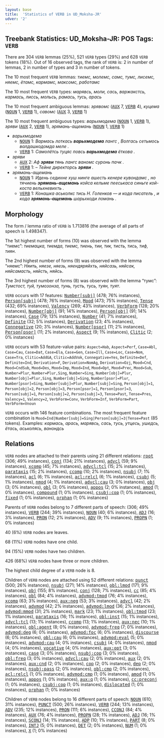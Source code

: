 ```yaml
---
layout: base
title:  'Statistics of VERB in UD_Moksha-JR'
udver: '2'
---
```


## Treebank Statistics: UD_Moksha-JR: POS Tags: `VERB`

There are 304 `VERB` lemmas (25%), 521 `VERB` types (29%) and 628 `VERB` tokens (18%).
Out of 16 observed tags, the rank of `VERB` is: 2 in number of lemmas, 2 in number of types and 3 in number of tokens.

The 10 most frequent `VERB` lemmas: <em>тиемс, молемс, самс, тумс, лисемс, няемс, ётамс, кармамс, максомс, работамс</em>

The 10 most frequent `VERB` types:  <em>марявсь, моли, сась, варжакстсь, кармась, лиссь, мольсь, рамась, тусь, арась</em>

The 10 most frequent ambiguous lemmas: <em>эрявомс</em> (<tt><a href="mdf_jr-pos-AUX.html">AUX</a></tt> 7, <tt><a href="mdf_jr-pos-VERB.html">VERB</a></tt> 4), <em>куцема</em> (<tt><a href="mdf_jr-pos-NOUN.html">NOUN</a></tt> 1, <tt><a href="mdf_jr-pos-VERB.html">VERB</a></tt> 1), <em>савомс</em> (<tt><a href="mdf_jr-pos-AUX.html">AUX</a></tt> 3, <tt><a href="mdf_jr-pos-VERB.html">VERB</a></tt> 1)

The 10 most frequent ambiguous types:  <em>варьхмодема</em> (<tt><a href="mdf_jr-pos-NOUN.html">NOUN</a></tt> 1, <tt><a href="mdf_jr-pos-VERB.html">VERB</a></tt> 1), <em>эряви</em> (<tt><a href="mdf_jr-pos-AUX.html">AUX</a></tt> 2, <tt><a href="mdf_jr-pos-VERB.html">VERB</a></tt> 1), <em>эрямань-ащемань</em> (<tt><a href="mdf_jr-pos-NOUN.html">NOUN</a></tt> 1, <tt><a href="mdf_jr-pos-VERB.html">VERB</a></tt> 1)


* <em>варьхмодема</em>
  * <tt><a href="mdf_jr-pos-NOUN.html">NOUN</a></tt> 1: <em>Вармась лоткась <b>варьхмодема</b> лангс , Волгась сетьмось валдашкодомда меле .</em>
  * <tt><a href="mdf_jr-pos-VERB.html">VERB</a></tt> 1: <em>Самолётсь туцяс повсь <b>варьхмодема</b> ёткова .</em>
* <em>эряви</em>
  * <tt><a href="mdf_jr-pos-AUX.html">AUX</a></tt> 2: <em>Аф <b>эряви</b> тянь лангс ваномс суронь пачк .</em>
  * <tt><a href="mdf_jr-pos-VERB.html">VERB</a></tt> 1: <em>– Тейне директорсь <b>эряви</b> .</em>
* <em>эрямань-ащемань</em>
  * <tt><a href="mdf_jr-pos-NOUN.html">NOUN</a></tt> 1: <em>Идень седихне хуш нинге ашесть кенере кувондамс , но тячиень <b>эрямань-ащемань</b> койса кельме пееськаса синьге кой-коста вельхневихть .</em>
  * <tt><a href="mdf_jr-pos-VERB.html">VERB</a></tt> 1: <em>Конашка аськолкс тись Н. Голенков — и кода писатель , и кода <b>эрямань-ащемань</b> шарьхкоди ломань .</em>

## Morphology

The form / lemma ratio of `VERB` is 1.713816 (the average of all parts of speech is 1.498347).

The 1st highest number of forms (10) was observed with the lemma “тиемс”: <em>тиемацка, тиемда, тиемс, тиень, тии, тик, тисть, тись, тиф, тиян</em>.

The 2nd highest number of forms (9) was observed with the lemma “няемс”: <em>Няить, няезе, няезь, няендяряйхть, няйсазь, няйсак, няйсамасть, няйсть, няйсь</em>.

The 3rd highest number of forms (8) was observed with the lemma “тумс”: <em>Тумстост, туй, тумозонза, тунь, тусть, тусь, туян, туят</em>.

`VERB` occurs with 17 features: <tt><a href="mdf_jr-feat-Number-subj.html">Number[subj]</a></tt> (478; 76% instances), <tt><a href="mdf_jr-feat-Person-subj.html">Person[subj]</a></tt> (478; 76% instances), <tt><a href="mdf_jr-feat-Mood.html">Mood</a></tt> (473; 75% instances), <tt><a href="mdf_jr-feat-Tense.html">Tense</a></tt> (432; 69% instances), <tt><a href="mdf_jr-feat-Valency.html">Valency</a></tt> (269; 43% instances), <tt><a href="mdf_jr-feat-VerbForm.html">VerbForm</a></tt> (128; 20% instances), <tt><a href="mdf_jr-feat-Number-obj.html">Number[obj]</a></tt> (91; 14% instances), <tt><a href="mdf_jr-feat-Person-obj.html">Person[obj]</a></tt> (91; 14% instances), <tt><a href="mdf_jr-feat-Case.html">Case</a></tt> (79; 13% instances), <tt><a href="mdf_jr-feat-Number.html">Number</a></tt> (41; 7% instances), <tt><a href="mdf_jr-feat-Definite.html">Definite</a></tt> (32; 5% instances), <tt><a href="mdf_jr-feat-Derivation.html">Derivation</a></tt> (23; 4% instances), <tt><a href="mdf_jr-feat-Connegative.html">Connegative</a></tt> (20; 3% instances), <tt><a href="mdf_jr-feat-Number-psor.html">Number[psor]</a></tt> (11; 2% instances), <tt><a href="mdf_jr-feat-Person-psor.html">Person[psor]</a></tt> (11; 2% instances), <tt><a href="mdf_jr-feat-Aspect.html">Aspect</a></tt> (9; 1% instances), <tt><a href="mdf_jr-feat-Clitic.html">Clitic</a></tt> (2; 0% instances)

`VERB` occurs with 53 feature-value pairs: `Aspect=Hab`, `Aspect=Perf`, `Case=Abl`, `Case=Cau`, `Case=Dat`, `Case=Ela`, `Case=Gen`, `Case=Ill`, `Case=Loc`, `Case=Nom`, `Case=Tra`, `Clitic=AddGA`, `Clitic=AddVok`, `Connegative=Yes`, `Definite=Def`, `Definite=Ind`, `Derivation=F`, `Derivation=NomAg`, `Derivation=Ozj`, `Mood=Cnd`, `Mood=CndSub`, `Mood=Des`, `Mood=Imp`, `Mood=Ind`, `Mood=Opt`, `Mood=Prec`, `Mood=Sub`, `Number=Plur`, `Number=Plur,Sing`, `Number=Sing`, `Number[obj]=Plur`, `Number[obj]=Plur,Sing`, `Number[obj]=Sing`, `Number[psor]=Plur`, `Number[psor]=Sing`, `Number[subj]=Plur`, `Number[subj]=Sing`, `Person[obj]=1`, `Person[obj]=2`, `Person[obj]=3`, `Person[psor]=1`, `Person[psor]=3`, `Person[subj]=1`, `Person[subj]=2`, `Person[subj]=3`, `Tense=Past`, `Tense=Pres`, `Valency=1`, `Valency=2`, `VerbForm=Conv`, `VerbForm=Inf`, `VerbForm=Part`, `VerbForm=Vnoun`

`VERB` occurs with 146 feature combinations.
The most frequent feature combination is `Mood=Ind|Number[subj]=Sing|Person[subj]=3|Tense=Past` (85 tokens).
Examples: <em>кармась, арась, марявсь, сась, тусь, утцесь, ушедсь, ётась, аськолясь, ванондсь</em>


## Relations

`VERB` nodes are attached to their parents using 21 different relations: <tt><a href="mdf_jr-dep-root.html">root</a></tt> (306; 49% instances), <tt><a href="mdf_jr-dep-conj.html">conj</a></tt> (134; 21% instances), <tt><a href="mdf_jr-dep-advcl.html">advcl</a></tt> (59; 9% instances), <tt><a href="mdf_jr-dep-xcomp.html">xcomp</a></tt> (45; 7% instances), <tt><a href="mdf_jr-dep-advcl-tcl.html">advcl:tcl</a></tt> (15; 2% instances), <tt><a href="mdf_jr-dep-parataxis.html">parataxis</a></tt> (15; 2% instances), <tt><a href="mdf_jr-dep-ccomp.html">ccomp</a></tt> (10; 2% instances), <tt><a href="mdf_jr-dep-nsubj.html">nsubj</a></tt> (7; 1% instances), <tt><a href="mdf_jr-dep-acl.html">acl</a></tt> (6; 1% instances), <tt><a href="mdf_jr-dep-acl-relcl.html">acl:relcl</a></tt> (6; 1% instances), <tt><a href="mdf_jr-dep-csubj.html">csubj</a></tt> (5; 1% instances), <tt><a href="mdf_jr-dep-nmod.html">nmod</a></tt> (4; 1% instances), <tt><a href="mdf_jr-dep-advcl-cau.html">advcl:cau</a></tt> (3; 0% instances), <tt><a href="mdf_jr-dep-obj.html">obj</a></tt> (3; 0% instances), <tt><a href="mdf_jr-dep-obl.html">obl</a></tt> (3; 0% instances), <tt><a href="mdf_jr-dep-appos.html">appos</a></tt> (2; 0% instances), <tt><a href="mdf_jr-dep-amod.html">amod</a></tt> (1; 0% instances), <tt><a href="mdf_jr-dep-compound.html">compound</a></tt> (1; 0% instances), <tt><a href="mdf_jr-dep-csubj-cop.html">csubj:cop</a></tt> (1; 0% instances), <tt><a href="mdf_jr-dep-fixed.html">fixed</a></tt> (1; 0% instances), <tt><a href="mdf_jr-dep-orphan.html">orphan</a></tt> (1; 0% instances)

Parents of `VERB` nodes belong to 7 different parts of speech:  (306; 49% instances), <tt><a href="mdf_jr-pos-VERB.html">VERB</a></tt> (244; 39% instances), <tt><a href="mdf_jr-pos-NOUN.html">NOUN</a></tt> (40; 6% instances), <tt><a href="mdf_jr-pos-ADJ.html">ADJ</a></tt> (16; 3% instances), <tt><a href="mdf_jr-pos-PRON.html">PRON</a></tt> (12; 2% instances), <tt><a href="mdf_jr-pos-ADV.html">ADV</a></tt> (9; 1% instances), <tt><a href="mdf_jr-pos-PROPN.html">PROPN</a></tt> (1; 0% instances)

40 (6%) `VERB` nodes are leaves.

68 (11%) `VERB` nodes have one child.

94 (15%) `VERB` nodes have two children.

426 (68%) `VERB` nodes have three or more children.

The highest child degree of a `VERB` node is 8.

Children of `VERB` nodes are attached using 52 different relations: <tt><a href="mdf_jr-dep-punct.html">punct</a></tt> (500; 26% instances), <tt><a href="mdf_jr-dep-nsubj.html">nsubj</a></tt> (271; 14% instances), <tt><a href="mdf_jr-dep-obl-lmod.html">obl:lmod</a></tt> (171; 9% instances), <tt><a href="mdf_jr-dep-obj.html">obj</a></tt> (155; 8% instances), <tt><a href="mdf_jr-dep-conj.html">conj</a></tt> (128; 7% instances), <tt><a href="mdf_jr-dep-cc.html">cc</a></tt> (85; 4% instances), <tt><a href="mdf_jr-dep-obl.html">obl</a></tt> (84; 4% instances), <tt><a href="mdf_jr-dep-advmod-tmod.html">advmod:tmod</a></tt> (76; 4% instances), <tt><a href="mdf_jr-dep-xcomp.html">xcomp</a></tt> (63; 3% instances), <tt><a href="mdf_jr-dep-aux-neg.html">aux:neg</a></tt> (53; 3% instances), <tt><a href="mdf_jr-dep-advcl.html">advcl</a></tt> (42; 2% instances), <tt><a href="mdf_jr-dep-advmod.html">advmod</a></tt> (42; 2% instances), <tt><a href="mdf_jr-dep-advmod-lmod.html">advmod:lmod</a></tt> (36; 2% instances), <tt><a href="mdf_jr-dep-advmod-mmod.html">advmod:mmod</a></tt> (31; 2% instances), <tt><a href="mdf_jr-dep-mark.html">mark</a></tt> (23; 1% instances), <tt><a href="mdf_jr-dep-obl-tmod.html">obl:tmod</a></tt> (23; 1% instances), <tt><a href="mdf_jr-dep-parataxis.html">parataxis</a></tt> (16; 1% instances), <tt><a href="mdf_jr-dep-obl-inst.html">obl:inst</a></tt> (15; 1% instances), <tt><a href="mdf_jr-dep-advcl-tcl.html">advcl:tcl</a></tt> (13; 1% instances), <tt><a href="mdf_jr-dep-ccomp.html">ccomp</a></tt> (13; 1% instances), <tt><a href="mdf_jr-dep-aux-nec.html">aux:nec</a></tt> (10; 1% instances), <tt><a href="mdf_jr-dep-obl-agent.html">obl:agent</a></tt> (8; 0% instances), <tt><a href="mdf_jr-dep-advmod-freq.html">advmod:freq</a></tt> (7; 0% instances), <tt><a href="mdf_jr-dep-advmod-deg.html">advmod:deg</a></tt> (6; 0% instances), <tt><a href="mdf_jr-dep-advmod-foc.html">advmod:foc</a></tt> (6; 0% instances), <tt><a href="mdf_jr-dep-discourse.html">discourse</a></tt> (6; 0% instances), <tt><a href="mdf_jr-dep-obl-cau.html">obl:cau</a></tt> (6; 0% instances), <tt><a href="mdf_jr-dep-advmod-eval.html">advmod:eval</a></tt> (5; 0% instances), <tt><a href="mdf_jr-dep-advmod-cau.html">advmod:cau</a></tt> (4; 0% instances), <tt><a href="mdf_jr-dep-csubj.html">csubj</a></tt> (4; 0% instances), <tt><a href="mdf_jr-dep-nmod.html">nmod</a></tt> (4; 0% instances), <tt><a href="mdf_jr-dep-vocative.html">vocative</a></tt> (4; 0% instances), <tt><a href="mdf_jr-dep-aux-opt.html">aux:opt</a></tt> (3; 0% instances), <tt><a href="mdf_jr-dep-case.html">case</a></tt> (3; 0% instances), <tt><a href="mdf_jr-dep-nsubj-cop.html">nsubj:cop</a></tt> (3; 0% instances), <tt><a href="mdf_jr-dep-obl-freq.html">obl:freq</a></tt> (3; 0% instances), <tt><a href="mdf_jr-dep-advcl-cau.html">advcl:cau</a></tt> (2; 0% instances), <tt><a href="mdf_jr-dep-aux.html">aux</a></tt> (2; 0% instances), <tt><a href="mdf_jr-dep-aux-cnd.html">aux:cnd</a></tt> (2; 0% instances), <tt><a href="mdf_jr-dep-cop.html">cop</a></tt> (2; 0% instances), <tt><a href="mdf_jr-dep-dep.html">dep</a></tt> (2; 0% instances), <tt><a href="mdf_jr-dep-nsubj-pass.html">nsubj:pass</a></tt> (2; 0% instances), <tt><a href="mdf_jr-dep-obl-cmp.html">obl:cmp</a></tt> (2; 0% instances), <tt><a href="mdf_jr-dep-acl-relcl.html">acl:relcl</a></tt> (1; 0% instances), <tt><a href="mdf_jr-dep-advmod-cmp.html">advmod:cmp</a></tt> (1; 0% instances), <tt><a href="mdf_jr-dep-amod.html">amod</a></tt> (1; 0% instances), <tt><a href="mdf_jr-dep-appos.html">appos</a></tt> (1; 0% instances), <tt><a href="mdf_jr-dep-aux-q.html">aux:q</a></tt> (1; 0% instances), <tt><a href="mdf_jr-dep-cc-preconj.html">cc:preconj</a></tt> (1; 0% instances), <tt><a href="mdf_jr-dep-csubj-cop.html">csubj:cop</a></tt> (1; 0% instances), <tt><a href="mdf_jr-dep-dislocated.html">dislocated</a></tt> (1; 0% instances), <tt><a href="mdf_jr-dep-orphan.html">orphan</a></tt> (1; 0% instances)

Children of `VERB` nodes belong to 16 different parts of speech: <tt><a href="mdf_jr-pos-NOUN.html">NOUN</a></tt> (610; 31% instances), <tt><a href="mdf_jr-pos-PUNCT.html">PUNCT</a></tt> (500; 26% instances), <tt><a href="mdf_jr-pos-VERB.html">VERB</a></tt> (244; 13% instances), <tt><a href="mdf_jr-pos-ADV.html">ADV</a></tt> (235; 12% instances), <tt><a href="mdf_jr-pos-PRON.html">PRON</a></tt> (111; 6% instances), <tt><a href="mdf_jr-pos-CCONJ.html">CCONJ</a></tt> (84; 4% instances), <tt><a href="mdf_jr-pos-AUX.html">AUX</a></tt> (76; 4% instances), <tt><a href="mdf_jr-pos-PROPN.html">PROPN</a></tt> (28; 1% instances), <tt><a href="mdf_jr-pos-ADJ.html">ADJ</a></tt> (16; 1% instances), <tt><a href="mdf_jr-pos-SCONJ.html">SCONJ</a></tt> (14; 1% instances), <tt><a href="mdf_jr-pos-ADP.html">ADP</a></tt> (10; 1% instances), <tt><a href="mdf_jr-pos-PART.html">PART</a></tt> (8; 0% instances), <tt><a href="mdf_jr-pos-INTJ.html">INTJ</a></tt> (5; 0% instances), <tt><a href="mdf_jr-pos-DET.html">DET</a></tt> (2; 0% instances), <tt><a href="mdf_jr-pos-NUM.html">NUM</a></tt> (1; 0% instances), <tt><a href="mdf_jr-pos-X.html">X</a></tt> (1; 0% instances)


